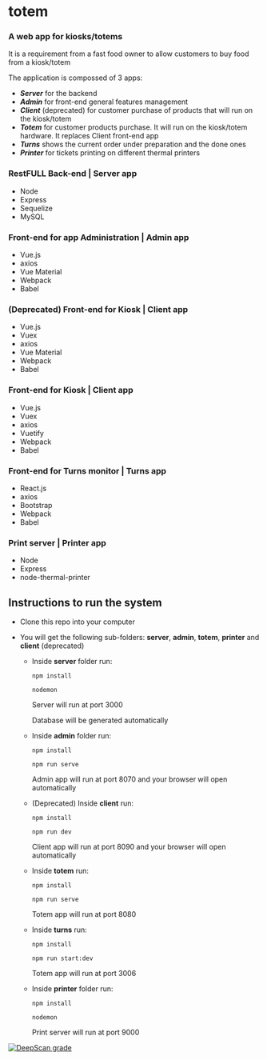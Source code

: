 # totem

### A web app for kiosks/totems

It is a requirement from a fast food owner to allow
customers to buy food from a kiosk/totem

The application is compossed of 3 apps:

- **_Server_** for the backend
- **_Admin_** for front-end general features management
- **_Client_** (deprecated) for customer purchase of products that will run on the kiosk/totem
- **_Totem_** for customer products purchase. It will run on the kiosk/totem hardware. It replaces Client front-end app
- **_Turns_** shows the current order under preparation and the done ones
- **_Printer_** for tickets printing on different thermal printers

### RestFULL Back-end | Server app

- Node
- Express
- Sequelize
- MySQL

### Front-end for app Administration | Admin app

- Vue.js
- axios
- Vue Material
- Webpack
- Babel

### (Deprecated) Front-end for Kiosk | Client app

- Vue.js
- Vuex
- axios
- Vue Material
- Webpack
- Babel

### Front-end for Kiosk | Client app

- Vue.js
- Vuex
- axios
- Vuetify
- Webpack
- Babel

### Front-end for Turns monitor | Turns app

- React.js
- axios
- Bootstrap
- Webpack
- Babel

### Print server | Printer app

- Node
- Express
- node-thermal-printer

## Instructions to run the system

- Clone this repo into your computer
- You will get the following sub-folders: **server**, **admin**, **totem**, **printer** and **client** (deprecated)

  - Inside **server** folder run:

    `npm install`

    `nodemon`

    Server will run at port 3000

    Database will be generated automatically

  - Inside **admin** folder run:

    `npm install`

    `npm run serve`

    Admin app will run at port 8070 and your browser will open automatically

  - (Deprecated) Inside **client** run:

    `npm install`

    `npm run dev`

    Client app will run at port 8090 and your browser will open automatically

  - Inside **totem** run:

    `npm install`

    `npm run serve`

    Totem app will run at port 8080

  - Inside **turns** run:

    `npm install`

    `npm run start:dev`

    Totem app will run at port 3006

  - Inside **printer** folder run:

    `npm install`

    `nodemon`

    Print server will run at port 9000

[![DeepScan grade](https://deepscan.io/api/teams/2060/projects/3518/branches/31329/badge/grade.svg)](https://deepscan.io/dashboard#view=project&tid=2060&pid=3518&bid=31329)
